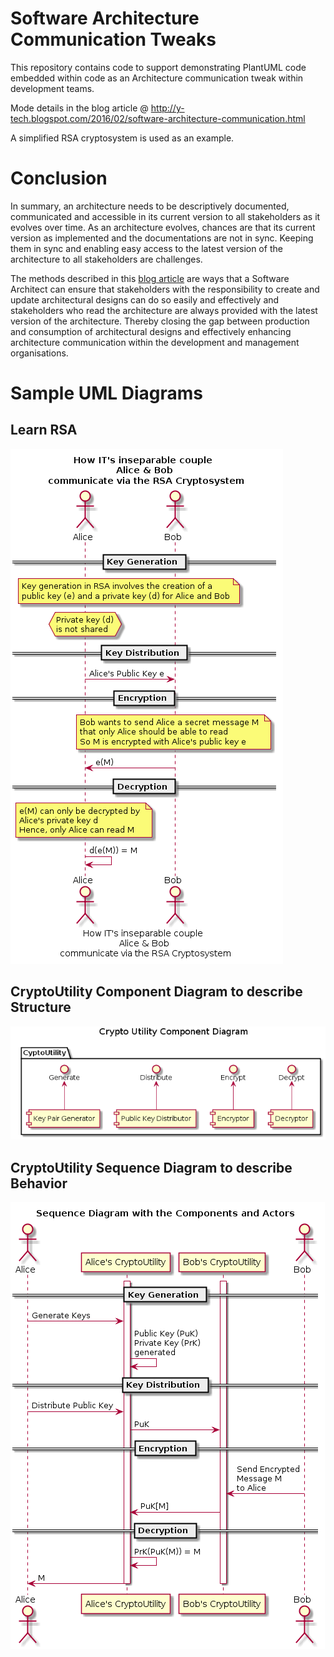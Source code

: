 # Software Architecture Communication Tweaks

This repository contains code to support demonstrating PlantUML code embedded within code as an Architecture communication tweak within development teams.

Mode details in the blog article @ http://y-tech.blogspot.com/2016/02/software-architecture-communication.html

A simplified RSA cryptosystem is used as an example.

# Conclusion
In summary, an architecture needs to be descriptively documented, communicated and accessible in its current version to all stakeholders as it evolves over time. As an architecture evolves, chances are that its current version as implemented and the documentations are not in sync. Keeping them in sync and enabling easy access to the latest version of the architecture to all stakeholders are challenges.

The methods described in this [blog article](http://y-tech.blogspot.com/2016/02/software-architecture-communication.html) are ways that a Software Architect can ensure that stakeholders with the responsibility to create and update architectural designs can do so easily and effectively and stakeholders who read the architecture are always provided with the latest version of the architecture. Thereby closing the gap between production and consumption of architectural designs and effectively enhancing architecture communication within the development and management organisations.

# Sample UML Diagrams
## Learn RSA

![LEARN RSA](https://raw.githubusercontent.com/yn-codes/architecture-communication/master/Learn_RSA.png)

## CryptoUtility Component Diagram to describe Structure

![CryptoUtility Component Diagram to describe Structure](https://raw.githubusercontent.com/yn-codes/architecture-communication/master/src/de/yn_codes/examples/CryptoUtility/Component_Diagram.png)

## CryptoUtility Sequence Diagram to describe Behavior

![CryptoUtility Sequence Diagram to describe Behavior](https://raw.githubusercontent.com/yn-codes/architecture-communication/master/src/de/yn_codes/examples/CryptoUtility/Sequence_Diagram.png)